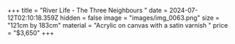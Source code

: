 +++
title = "River Life - The Three Neighbours "
date = 2024-07-12T02:10:18.359Z
hidden = false
image = "images/img_0063.png"
size = "121cm by 183cm"
material = "Acrylic on canvas with a satin varnish "
price = "$3,650"
+++
